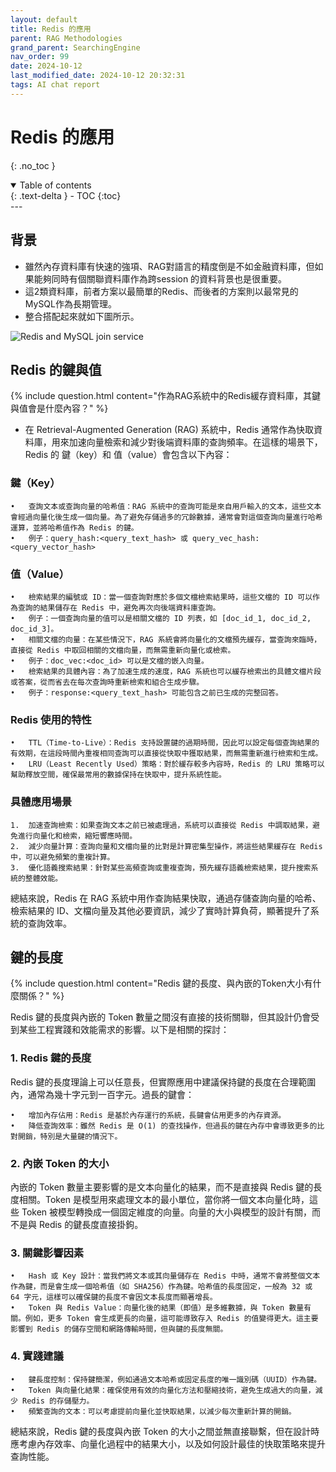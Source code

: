 ```yaml
---
layout: default
title: Redis 的應用
parent: RAG Methodologies
grand_parent: SearchingEngine
nav_order: 99
date: 2024-10-12 
last_modified_date: 2024-10-12 20:32:31
tags: AI chat report
---
```


# Redis 的應用
{: .no_toc }

<details open markdown="block">
  <summary>
    Table of contents
  </summary>
  {: .text-delta }
- TOC
{:toc}
</details>
---

## 背景

- 雖然內存資料庫有快速的強項、RAG對語言的精度倒是不如金融資料庫，但如果能夠同時有個關聯資料庫作為跨session 的資料背景也是很重要。
- 這2類資料庫，前者方案以最簡單的Redis、而後者的方案則以最常見的MySQL作為長期管理。
- 整合搭配起來就如下圖所示。

![Redis and MySQL join service](https://hackmd.io/@cynote/BkobMykLw)

## Redis 的鍵與值

{% include question.html content="作為RAG系統中的Redis緩存資料庫，其鍵與值會是什麼內容？" %}
- 在 Retrieval-Augmented Generation (RAG) 系統中，Redis 通常作為快取資料庫，用來加速向量檢索和減少對後端資料庫的查詢頻率。在這樣的場景下，Redis 的 鍵（key）和 值（value）會包含以下內容：

### 鍵（Key）

	•	查詢文本或查詢向量的哈希值：RAG 系統中的查詢可能是來自用戶輸入的文本，這些文本會經過向量化後生成一個向量。為了避免存儲過多的冗餘數據，通常會對這個查詢向量進行哈希運算，並將哈希值作為 Redis 的鍵。
	•	例子：query_hash:<query_text_hash> 或 query_vec_hash:<query_vector_hash>

### 值（Value）

	•	檢索結果的編號或 ID：當一個查詢對應於多個文檔檢索結果時，這些文檔的 ID 可以作為查詢的結果儲存在 Redis 中，避免再次向後端資料庫查詢。
	•	例子：一個查詢向量的值可以是相關文檔的 ID 列表，如 [doc_id_1, doc_id_2, doc_id_3]。
	•	相關文檔的向量：在某些情況下，RAG 系統會將向量化的文檔預先緩存，當查詢來臨時，直接從 Redis 中取回相關的文檔向量，而無需重新向量化或檢索。
	•	例子：doc_vec:<doc_id> 可以是文檔的嵌入向量。
	•	檢索結果的具體內容：為了加速生成的速度，RAG 系統也可以緩存檢索出的具體文檔片段或答案，從而省去在每次查詢時重新檢索和組合生成步驟。
	•	例子：response:<query_text_hash> 可能包含之前已生成的完整回答。

### Redis 使用的特性

	•	TTL（Time-to-Live）：Redis 支持設置鍵的過期時間，因此可以設定每個查詢結果的有效期，在這段時間內重複相同查詢可以直接從快取中獲取結果，而無需重新進行檢索和生成。
	•	LRU（Least Recently Used）策略：對於緩存較多內容時，Redis 的 LRU 策略可以幫助釋放空間，確保最常用的數據保持在快取中，提升系統性能。

### 具體應用場景

	1.	加速查詢檢索：如果查詢文本之前已被處理過，系統可以直接從 Redis 中調取結果，避免進行向量化和檢索，縮短響應時間。
	2.	減少向量計算：查詢向量和文檔向量的比對是計算密集型操作，將這些結果緩存在 Redis 中，可以避免頻繁的重複計算。
	3.	優化語義搜索結果：針對某些高頻查詢或重複查詢，預先緩存語義檢索結果，提升搜索系統的整體效能。

總結來說，Redis 在 RAG 系統中用作查詢結果快取，通過存儲查詢向量的哈希、檢索結果的 ID、文檔向量及其他必要資訊，減少了實時計算負荷，顯著提升了系統的查詢效率。

## 鍵的長度

{% include question.html content="Redis 鍵的長度、與內嵌的Token大小有什麼關係？" %}

Redis 鍵的長度與內嵌的 Token 數量之間沒有直接的技術關聯，但其設計仍會受到某些工程實踐和效能需求的影響。以下是相關的探討：

### 1. Redis 鍵的長度

Redis 鍵的長度理論上可以任意長，但實際應用中建議保持鍵的長度在合理範圍內，通常為幾十字元到一百字元。過長的鍵會：

	•	增加內存佔用：Redis 是基於內存運行的系統，長鍵會佔用更多的內存資源。
	•	降低查詢效率：雖然 Redis 是 O(1) 的查找操作，但過長的鍵在內存中會導致更多的比對開銷，特別是大量鍵的情況下。

### 2. 內嵌 Token 的大小

內嵌的 Token 數量主要影響的是文本向量化的結果，而不是直接與 Redis 鍵的長度相關。Token 是模型用來處理文本的最小單位，當你將一個文本向量化時，這些 Token 被模型轉換成一個固定維度的向量。向量的大小與模型的設計有關，而不是與 Redis 的鍵長度直接掛鉤。

### 3. 關鍵影響因素

	•	Hash 或 Key 設計：當我們將文本或其向量儲存在 Redis 中時，通常不會將整個文本作為鍵，而是會生成一個哈希值（如 SHA256）作為鍵。哈希值的長度固定，一般為 32 或 64 字元，這樣可以確保鍵的長度不會因文本長度而顯著增長。
	•	Token 與 Redis Value：向量化後的結果（即值）是多維數據，與 Token 數量有關。例如，更多 Token 會生成更長的向量，這可能導致存入 Redis 的值變得更大。這主要影響到 Redis 的儲存空間和網路傳輸時間，但與鍵的長度無關。

### 4. 實踐建議

	•	鍵長度控制：保持鍵簡潔，例如通過文本哈希或固定長度的唯一識別碼（UUID）作為鍵。
	•	Token 與向量化結果：確保使用有效的向量化方法和壓縮技術，避免生成過大的向量，減少 Redis 的存儲壓力。
	•	頻繁查詢的文本：可以考慮提前向量化並快取結果，以減少每次重新計算的開銷。

總結來說，Redis 鍵的長度與內嵌 Token 的大小之間並無直接聯繫，但在設計時應考慮內存效率、向量化過程中的結果大小，以及如何設計最佳的快取策略來提升查詢性能。

